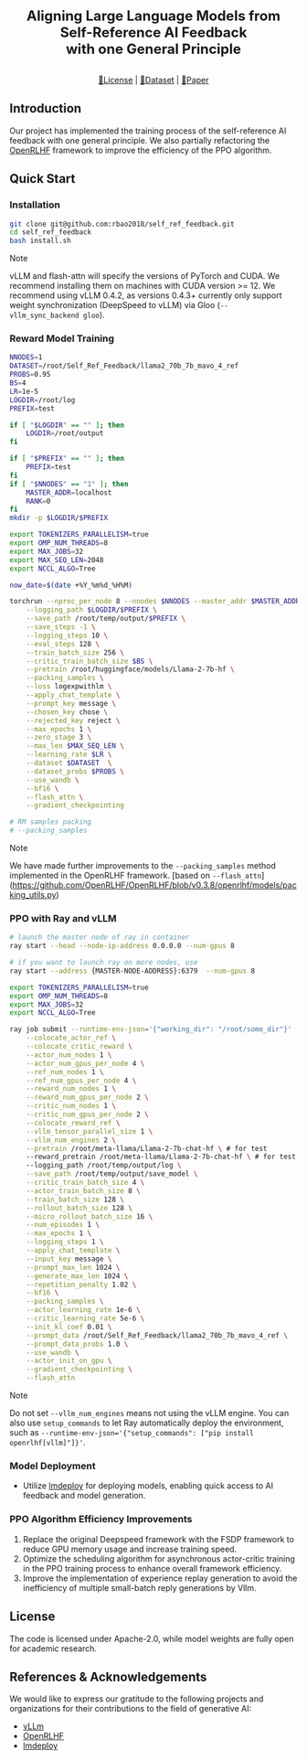 <div align="center">
    <b><font size="5">Aligning Large Language Models from Self-Reference AI Feedback</font></b><br>
    <b><font size="5">with one General Principle</font></b>
    <sup>
    </sup>
    <div> </div>
</div>


<div align="center">

[📘License](#license) |
[🤗Dataset](https://huggingface.co/datasets/rbao2018/Self_Ref_Feedback) |
[📜Paper](https://arxiv.org/abs/2406.11190)

</div>

## Introduction
Our project has implemented the training process of the self-reference AI feedback with one general principle. We also partially refactoring the [OpenRLHF](https://github.com/OpenLLMAI/OpenRLHF) framework to improve the efficiency of the PPO algorithm.

## Quick Start

### Installation

```bash
git clone git@github.com:rbao2018/self_ref_feedback.git
cd self_ref_feedback
bash install.sh
```

> [!NOTE]
>vLLM and flash-attn will specify the versions of PyTorch and CUDA. We recommend installing them on machines with CUDA version >= 12. We recommend using vLLM 0.4.2, as versions 0.4.3+ currently only support weight synchronization (DeepSpeed to vLLM) via Gloo (`--vllm_sync_backend gloo`).

### Reward Model Training
```bash
NNODES=1
DATASET=/root/Self_Ref_Feedback/llama2_70b_7b_mavo_4_ref
PROBS=0.95
BS=4
LR=1e-5
LOGDIR=/root/log
PREFIX=test

if [ "$LOGDIR" == "" ]; then
    LOGDIR=/root/output
fi

if [ "$PREFIX" == "" ]; then
    PREFIX=test
fi
if [ "$NNODES" == "1" ]; then
    MASTER_ADDR=localhost
    RANK=0
fi
mkdir -p $LOGDIR/$PREFIX

export TOKENIZERS_PARALLELISM=true
export OMP_NUM_THREADS=8
export MAX_JOBS=32
export MAX_SEQ_LEN=2048
export NCCL_ALGO=Tree

now_date=$(date +%Y_%m%d_%H%M)

torchrun --nproc_per_node 8 --nnodes $NNODES --master_addr $MASTER_ADDR --master_port 6666 --node_rank $RANK /root/self_ref_feedback/train_rm_llama2.py \
    --logging_path $LOGDIR/$PREFIX \
    --save_path /root/temp/output/$PREFIX \
    --save_steps -1 \
    --logging_steps 10 \
    --eval_steps 128 \
    --train_batch_size 256 \
    --critic_train_batch_size $BS \
    --pretrain /root/huggingface/models/Llama-2-7b-hf \
    --packing_samples \
    --loss logexpwithlm \
    --apply_chat_template \
    --prompt_key message \
    --chosen_key chose \
    --rejected_key reject \
    --max_epochs 1 \
    --zero_stage 3 \
    --max_len $MAX_SEQ_LEN \
    --learning_rate $LR \
    --dataset $DATASET  \
    --dataset_probs $PROBS \
    --use_wandb \
    --bf16 \
    --flash_attn \
    --gradient_checkpointing

# RM samples packing
# --packing_samples
```
> [!NOTE]
> We have made further improvements to the `--packing_samples` method implemented in the OpenRLHF framework. [based on `--flash_attn`] (https://github.com/OpenRLHF/OpenRLHF/blob/v0.3.8/openrlhf/models/packing_utils.py)

### PPO with Ray and vLLM

```bash
# launch the master node of ray in container
ray start --head --node-ip-address 0.0.0.0 --num-gpus 8

# if you want to launch ray on more nodes, use
ray start --address {MASTER-NODE-ADDRESS}:6379  --num-gpus 8

export TOKENIZERS_PARALLELISM=true
export OMP_NUM_THREADS=8
export MAX_JOBS=32
export NCCL_ALGO=Tree

ray job submit --runtime-env-json='{"working_dir": "/root/some_dir"}' -- python /root/self_ref_feedback/fsdp_ppo_ray.py \
    --colocate_actor_ref \
    --colocate_critic_reward \
    --actor_num_nodes 1 \
    --actor_num_gpus_per_node 4 \
    --ref_num_nodes 1 \
    --ref_num_gpus_per_node 4 \
    --reward_num_nodes 1 \
    --reward_num_gpus_per_node 2 \
    --critic_num_nodes 1 \
    --critic_num_gpus_per_node 2 \
    --colocate_reward_ref \
    --vllm_tensor_parallel_size 1 \
    --vllm_num_engines 2 \
    --pretrain /root/meta-llama/Llama-2-7b-chat-hf \ # for test
    --reward_pretrain /root/meta-llama/Llama-2-7b-chat-hf \ # for test
    --logging_path /root/temp/output/log \
    --save_path /root/temp/output/save_model \
    --critic_train_batch_size 4 \
    --actor_train_batch_size 8 \
    --train_batch_size 128 \
    --rollout_batch_size 128 \
    --micro_rollout_batch_size 16 \
    --num_episodes 1 \
    --max_epochs 1 \
    --logging_steps 1 \
    --apply_chat_template \
    --input_key message \
    --prompt_max_len 1024 \
    --generate_max_len 1024 \
    --repetition_penalty 1.02 \
    --bf16 \
    --packing_samples \
    --actor_learning_rate 1e-6 \
    --critic_learning_rate 5e-6 \
    --init_kl_coef 0.01 \
    --prompt_data /root/Self_Ref_Feedback/llama2_70b_7b_mavo_4_ref \
    --prompt_data_probs 1.0 \
    --use_wandb \
    --actor_init_on_gpu \
    --gradient_checkpointing \
    --flash_attn
```
> [!NOTE]
> Do not set `--vllm_num_engines` means not using the vLLM engine.
> You can also use ``setup_commands`` to let Ray automatically deploy the environment, such as `--runtime-env-json='{"setup_commands": ["pip install openrlhf[vllm]"]}'`.

### Model Deployment
- Utilize [lmdeploy](https://github.com/InternLM/lmdeploy) for deploying models, enabling quick access to AI feedback and model generation.

### PPO Algorithm Efficiency Improvements
1. Replace the original Deepspeed framework with the FSDP framework to reduce GPU memory usage and increase training speed.
2. Optimize the scheduling algorithm for asynchronous actor-critic training in the PPO training process to enhance overall framework efficiency.
3. Improve the implementation of experience replay generation to avoid the inefficiency of multiple small-batch reply generations by Vllm.


## License

The code is licensed under Apache-2.0, while model weights are fully open for academic research.

## References & Acknowledgements

We would like to express our gratitude to the following projects and organizations for their contributions to the field of generative AI:

- [vLLm](https://github.com/vllm-project/vllm)
- [OpenRLHF](https://github.com/OpenLLMAI/OpenRLHF)
- [lmdeploy](https://github.com/InternLM/lmdeploy)
